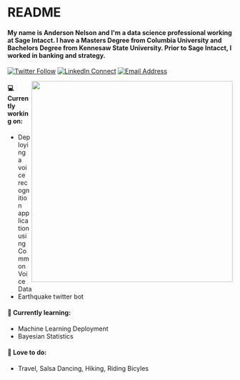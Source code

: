 # README

#### My name is Anderson Nelson and I'm a data science professional working at Sage Intacct. I have a Masters Degree from Columbia University and Bachelors Degree from Kennesaw State University. Prior to Sage Intacct, I worked in banking and strategy. 

[![Twitter Follow](https://img.shields.io/badge/%20-@__Sir_And3rson-black?color=14171A&labelColor=00acee&logo=twitter&logoColor=ffffff)](https://twitter.com/Sir_And3rson)
[![LinkedIn Connect](https://img.shields.io/badge/%20-Anderson_Nelson-black?color=14171A&labelColor=0e76a8&logo=linkedin&logoColor=ffffff)](https://www.linkedin.com/in/anderson-nelson-59575522/)
[![Email Address](https://img.shields.io/badge/%20-an2908@columbia.edu-black?color=14171A&labelColor=D44638&logo=gmail&logoColor=fff)](mailto:an2908@columbia.edu)

[<img align="right" width="450" src="https://github-readme-stats.vercel.app/api?username=dachosen1&show_icons=true&theme=radical"/>]((http://commvoice.me/))


#### 💻 Currently working on:

- Deploying a voice recognition application using Common Voice Data 
- Earthquake twitter bot

#### 🌱 Currently learning:

- Machine Learning Deployment
- Bayesian Statistics 

#### 💚 Love to do:

- Travel, Salsa Dancing, Hiking, Riding Bicyles  
